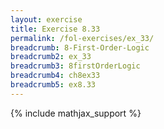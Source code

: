 ```yaml
---
layout: exercise
title: Exercise 8.33
permalink: /fol-exercises/ex_33/
breadcrumb: 8-First-Order-Logic
breadcrumb2: ex_33
breadcrumb3: 8firstOrderLogic
breadcrumb4: ch8ex33
breadcrumb5: ex8.33
---
```


{% include mathjax_support %}

